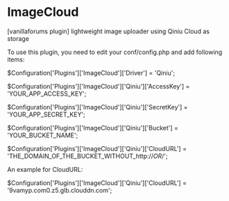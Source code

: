 ImageCloud
==========

[vanillaforums plugin] lightweight image uploader using Qiniu Cloud as storage

To use this plugin, you need to edit your conf/config.php and add following items:

$Configuration['Plugins']['ImageCloud']['Driver'] = 'Qiniu';

$Configuration['Plugins']['ImageCloud']['Qiniu']['AccessKey'] = 'YOUR_APP_ACCESS_KEY';

$Configuration['Plugins']['ImageCloud']['Qiniu']['SecretKey'] = 'YOUR_APP_SECRET_KEY';

$Configuration['Plugins']['ImageCloud']['Qiniu']['Bucket'] = 'YOUR_BUCKET_NAME';

$Configuration['Plugins']['ImageCloud']['Qiniu']['CloudURL'] = 'THE_DOMAIN_OF_THE_BUCKET_WITHOUT_http://_OR_/';

An example for CloudURL:

$Configuration['Plugins']['ImageCloud']['Qiniu']['CloudURL'] = '9vamyp.com0.z5.glb.clouddn.com';
